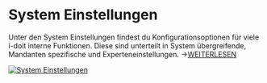 # System Einstellungen

Unter den System Einstellungen findest du Konfigurationsoptionen für viele i-doit interne Funktionen. Diese sind unterteilt in System übergreifende, Mandanten spezifische und Experteneinstellungen. ->[WEITERLESEN](../../administration/systemeinstellungen/index.md)

[![System Einstellungen](../../assets/images/de/administration/verwaltung/system-einstellungen/1-sys.png)](../../assets/images/de/administration/verwaltung/system-einstellungen/1-sys.png)
